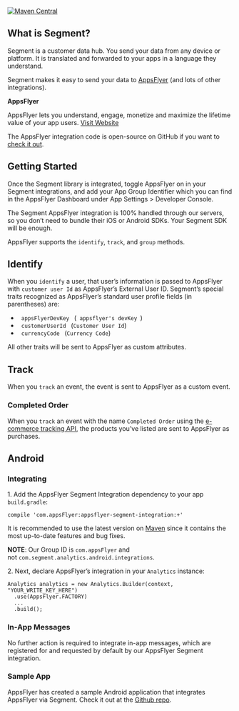[![Maven Central](https://maven-badges.herokuapp.com/maven-central/com.appsflyer/segment-android-integration/badge.svg)](https://maven-badges.herokuapp.com/maven-central/com.appsflyer/segment-android-integration) 

<h2 class="CalloutBox-title"><span class="wysiwyg-font-size-large">What is Segment?</span></h2>
<p>Segment is a customer data hub. You send your data from any device or platform. It is translated and forwarded to your apps in a language they understand.</p>
<p>Segment makes it easy to send your data to <a href="http://appsflyer.com/?utm_source=segmentio&amp;utm_medium=docs&amp;utm_campaign=partners" target="_blank">AppsFlyer</a> (and lots of other integrations). 
<p><strong><span class="wysiwyg-font-size-large">AppsFlyer</span></strong></p>
<div>
<p>AppsFlyer lets you understand, engage, monetize and maximize the lifetime value of your app users. <a class="ArrowLink ArrowLink--caps" href="http://AppsFlyer.com/?utm_source=segmentio&amp;utm_medium=docs&amp;utm_campaign=partners" target="_blank">Visit Website</a></p>
</div>
<p>The AppsFlyer integration code is open-source on GitHub if you want to <a href="https://github.com/segmentio/integration-AppsFlyer" target="_blank">check it out</a>.</p>
<h2 id="getting-started" class="Permalink"><span class="wysiwyg-font-size-large">Getting Started</span></h2>
<p>Once the Segment library is integrated, toggle AppsFlyer on in your Segment integrations, and add your App Group Identifier which you can find in the AppsFlyer Dashboard under App Settings &gt; Developer Console.</p>
<p>The Segment AppsFlyer integration is 100% handled through our servers, so you don’t need to bundle their iOS or Android SDKs. Your Segment SDK will be enough.</p>
<p>AppsFlyer supports the <code>identify</code>, <code>track</code>, and <code>group</code> methods.</p>
<h2 id="identify" class="Permalink"><span class="wysiwyg-font-size-large">Identify</span></h2>
<p>When you <code>identify</code> a user, that user’s information is passed to AppsFlyer with <code>customer user Id</code> as AppsFlyer’s External User ID. Segment’s special traits recognized as AppsFlyer’s standard user profile fields (in parentheses) are:</p>
<ul>
<li><code> appsFlyerDevKey </code> (<code> appsflyer's devKey </code>)</li>
<li><code> customerUserId </code> (<code>Customer User Id</code>)</li>
<li><code> currencyCode </code> (<code>Currency Code</code>)</li>
</ul>
<p>All other traits will be sent to AppsFlyer as custom attributes.</p>
<h2 id="track" class="Permalink"><span class="wysiwyg-font-size-large">Track</span></h2>
<p>When you <code>track</code> an event, the event is sent to AppsFlyer as a custom event.</p>
<h3 id="completed-order" class="Permalink"><span class="wysiwyg-font-size-large">Completed Order</span></h3>
<p>When you <code>track</code> an event with the name <code>Completed Order</code> using the <a href="https://segment.com/docs/spec/ecommerce" target="_blank">e-commerce tracking API</a>, the products you’ve listed are sent to AppsFlyer as purchases.</p>

<h2 id="android" class="Permalink">Android</h2>
<h3 id="integrating" class="Permalink">Integrating</h3>
<p>1. Add the AppsFlyer Segment Integration dependency to your app <code>build.gradle</code>:</p>
<pre><code>compile 'com.appsFlyer:appsflyer-segment-integration:+'
</code></pre>
<p>It is recommended to use the latest version on <a href="http://search.maven.org/#search%7Cga%7C1%7Ca%3A%AppsFlyer-segment-integration%22" target="_blank">Maven</a> since it contains the most up-to-date features and bug fixes.</p>
<p><strong>NOTE</strong>: Our Group ID is <code>com.appsFlyer</code> and not <code>com.segment.analytics.android.integrations</code>.</p>
<p>2. Next, declare AppsFlyer’s integration in your <code>Analytics</code> instance:</p>
<pre><code>Analytics analytics = new Analytics.Builder(context, "YOUR_WRITE_KEY_HERE")
  .use(AppsFlyer.FACTORY)
  ...
  .build();
</code></pre>

<h3 id="in-app-messages" class="Permalink">In-App Messages</h3>
<p>No further action is required to integrate in-app messages, which are registered for and requested by default by our AppsFlyer Segment integration.</p>
<h3 id="sample-app" class="Permalink">Sample App</h3>
<p>AppsFlyer has created a sample Android application that integrates AppsFlyer via Segment. Check it out at the <a href="https://github.com/AppsFlyerSDK/AppsFlyer-Segment-Integration.git" target="_blank">Github repo</a>.</p>
